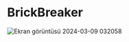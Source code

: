 # BrickBreaker
![Ekran görüntüsü 2024-03-09 032058](https://github.com/DCplt/BrickBreaker/assets/89084115/47337c91-81f2-4cc6-a287-38722dc0a71a)
